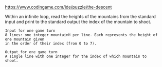 https://www.codingame.com/ide/puzzle/the-descent

Within an infinite loop, read the heights of the mountains from the standard input and print to the
standard output the index of the mountain to shoot.
```
Input for one game turn
8 lines: one integer mountainH per line. Each represents the height of one mountain given
in the order of their index (from 0 to 7).

Output for one game turn
A single line with one integer for the index of which mountain to shoot.
```